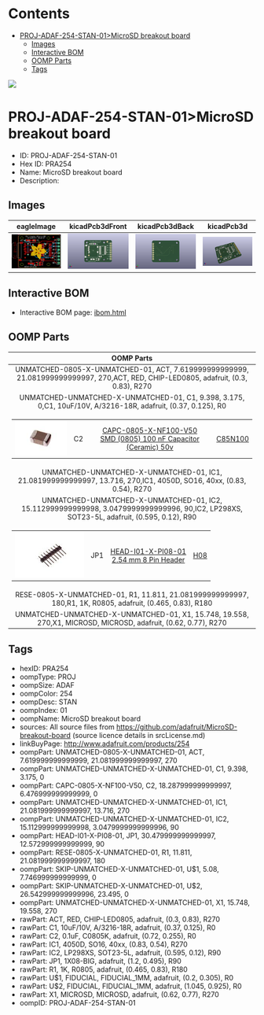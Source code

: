 



Contents
========

* [PROJ-ADAF-254-STAN-01>MicroSD breakout board](#proj-adaf-254-stan-01microsd-breakout-board)
	* [Images](#images)
	* [Interactive BOM](#interactive-bom)
	* [OOMP Parts](#oomp-parts)
	* [Tags](#tags)
  
![][im]
# PROJ-ADAF-254-STAN-01>MicroSD breakout board

- ID: PROJ-ADAF-254-STAN-01
- Hex ID: PRA254
- Name: MicroSD breakout board
- Description: 

## Images
  
  

|eagleImage|kicadPcb3dFront|kicadPcb3dBack|kicadPcb3d|
| :---: | :---: | :---: | :---: |
|[![eagleImage](eagleImage_140.png)](eagleImage_600.png)|[![kicadPcb3dFront](kicadPcb3dFront_140.png)](kicadPcb3dFront_600.png)|[![kicadPcb3dBack](kicadPcb3dBack_140.png)](kicadPcb3dBack_600.png)|[![kicadPcb3d](kicadPcb3d_140.png)](kicadPcb3d_600.png)|

## Interactive BOM

- Interactive BOM page: [ibom.html](kicad/bom/ibom.html)

## OOMP Parts
  

|OOMP Parts|
| :---: |
|UNMATCHED-0805-X-UNMATCHED-01, ACT, 7.619999999999999, 21.081999999999997, 270,ACT, RED, CHIP-LED0805, adafruit, (0.3, 0.83), R270|
|UNMATCHED-UNMATCHED-X-UNMATCHED-01, C1, 9.398, 3.175, 0,C1, 10uF/10V, A/3216-18R, adafruit, (0.37, 0.125), R0|
|<table><tr><td>![CAPC-0805-X-NF100-V50](https://raw.githubusercontent.com/oomlout/oomlout_OOMP_parts/main/CAPC-0805-X-NF100-V50/image_140.jpg)</td><td> C2</td><td>[CAPC-0805-X-NF100-V50<br>SMD (0805) 100 nF Capacitor (Ceramic) 50v](https://github.com/oomlout/oomlout_OOMP_parts/tree/main/CAPC-0805-X-NF100-V50/)</td><td>[C85N100](https://github.com/oomlout/oomlout_OOMP_parts/tree/main/CAPC-0805-X-NF100-V50/)</td></tr></table>|
|UNMATCHED-UNMATCHED-X-UNMATCHED-01, IC1, 21.081999999999997, 13.716, 270,IC1, 4050D, SO16, 40xx, (0.83, 0.54), R270|
|UNMATCHED-UNMATCHED-X-UNMATCHED-01, IC2, 15.112999999999998, 3.0479999999999996, 90,IC2, LP298XS, SOT23-5L, adafruit, (0.595, 0.12), R90|
|<table><tr><td>![HEAD-I01-X-PI08-01](https://raw.githubusercontent.com/oomlout/oomlout_OOMP_parts/main/HEAD-I01-X-PI08-01/image_140.jpg)</td><td> JP1</td><td>[HEAD-I01-X-PI08-01<br>2.54 mm 8 Pin Header](https://github.com/oomlout/oomlout_OOMP_parts/tree/main/HEAD-I01-X-PI08-01/)</td><td>[H08](https://github.com/oomlout/oomlout_OOMP_parts/tree/main/HEAD-I01-X-PI08-01/)</td></tr></table>|
|RESE-0805-X-UNMATCHED-01, R1, 11.811, 21.081999999999997, 180,R1, 1K, R0805, adafruit, (0.465, 0.83), R180|
|UNMATCHED-UNMATCHED-X-UNMATCHED-01, X1, 15.748, 19.558, 270,X1, MICROSD, MICROSD, adafruit, (0.62, 0.77), R270|

## Tags

- hexID: PRA254
- oompType: PROJ
- oompSize: ADAF
- oompColor: 254
- oompDesc: STAN
- oompIndex: 01
- oompName: MicroSD breakout board
- sources: All source files from https://github.com/adafruit/MicroSD-breakout-board (source licence details in srcLicense.md)
- linkBuyPage: http://www.adafruit.com/products/254
- oompPart: UNMATCHED-0805-X-UNMATCHED-01, ACT, 7.619999999999999, 21.081999999999997, 270
- oompPart: UNMATCHED-UNMATCHED-X-UNMATCHED-01, C1, 9.398, 3.175, 0
- oompPart: CAPC-0805-X-NF100-V50, C2, 18.287999999999997, 6.476999999999999, 0
- oompPart: UNMATCHED-UNMATCHED-X-UNMATCHED-01, IC1, 21.081999999999997, 13.716, 270
- oompPart: UNMATCHED-UNMATCHED-X-UNMATCHED-01, IC2, 15.112999999999998, 3.0479999999999996, 90
- oompPart: HEAD-I01-X-PI08-01, JP1, 30.479999999999997, 12.572999999999999, 90
- oompPart: RESE-0805-X-UNMATCHED-01, R1, 11.811, 21.081999999999997, 180
- oompPart: SKIP-UNMATCHED-X-UNMATCHED-01, U$1, 5.08, 7.746999999999999, 0
- oompPart: SKIP-UNMATCHED-X-UNMATCHED-01, U$2, 26.542999999999996, 23.495, 0
- oompPart: UNMATCHED-UNMATCHED-X-UNMATCHED-01, X1, 15.748, 19.558, 270
- rawPart: ACT, RED, CHIP-LED0805, adafruit, (0.3, 0.83), R270
- rawPart: C1, 10uF/10V, A/3216-18R, adafruit, (0.37, 0.125), R0
- rawPart: C2, 0.1uF, C0805K, adafruit, (0.72, 0.255), R0
- rawPart: IC1, 4050D, SO16, 40xx, (0.83, 0.54), R270
- rawPart: IC2, LP298XS, SOT23-5L, adafruit, (0.595, 0.12), R90
- rawPart: JP1, 1X08-BIG, adafruit, (1.2, 0.495), R90
- rawPart: R1, 1K, R0805, adafruit, (0.465, 0.83), R180
- rawPart: U$1, FIDUCIAL, FIDUCIAL_1MM, adafruit, (0.2, 0.305), R0
- rawPart: U$2, FIDUCIAL, FIDUCIAL_1MM, adafruit, (1.045, 0.925), R0
- rawPart: X1, MICROSD, MICROSD, adafruit, (0.62, 0.77), R270
- oompID: PROJ-ADAF-254-STAN-01



[im]: kicadPcb3d_450.png

